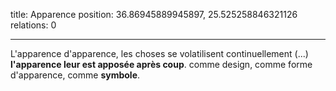 title: Apparence
position: 36.86945889945897, 25.525258846321126
relations: 0

---





L'apparence d'apparence, les choses se volatilisent continuellement (...) **l'apparence leur est apposée après coup**. comme design, comme forme d'apparence, comme **symbole**.
